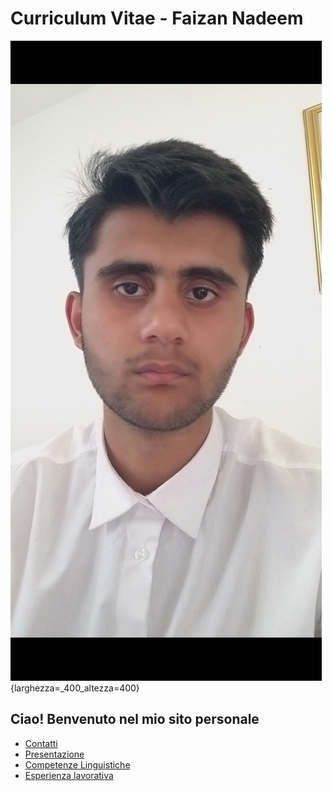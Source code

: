 # Curriculum Vitae - Faizan Nadeem

![Faizan's Photo](https://github.com/faizan-nd/faizan-nd.github.io/blob/main/foto_CV.jpg) {larghezza=_400_altezza=400}

## Ciao! Benvenuto nel mio sito personale
* [Contatti](README2.md)
* [Presentazione](README3.md)
* [Competenze Linguistiche](README4.md)
* [Esperienza lavorativa](README5.md)
